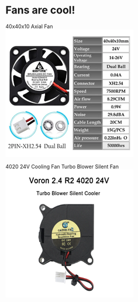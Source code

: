 # Fans are cool!

40x40x10 Axial Fan  
<img src="../images/Gdstime-24V-40x40x10mm.webp" width=350 height=350 title="Fan" />

4020 24V Cooling Fan Turbo Blower Silent Fan  
<img src="../images/FYSETC.webp" width=350 height=350 title="Fan" />
